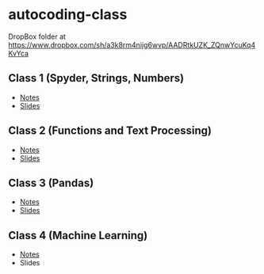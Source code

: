 autocoding-class
================

DropBox folder at https://www.dropbox.com/sh/a3k8rm4nijg6wvp/AADRtkUZK_ZQnwYcuKq4KvYca
## Class 1 (Spyder, Strings, Numbers)
* [Notes](https://github.com/ameasure/autocoding-class/blob/master/Lecture%201.docx)
* [Slides](https://github.com/ameasure/autocoding-class/blob/master/Lecture%201.pptx)

## Class 2 (Functions and Text Processing) 
* [Notes](https://github.com/ameasure/autocoding-class/blob/master/Lecture%202.docx)
* [Slides](https://github.com/ameasure/autocoding-class/blob/master/Lecture%202.pptx)

## Class 3 (Pandas)
* [Notes](http://nbviewer.ipython.org/github/ameasure/autocoding-class/blob/master/pandas%20and%20files.ipynb)
* [Slides](https://github.com/ameasure/autocoding-class/blob/master/Lecture%203.pptx)

## Class 4 (Machine Learning)
* [Notes](http://nbviewer.ipython.org/github/ameasure/autocoding-class/blob/master/machine%20learning.ipynb)
* Slides

